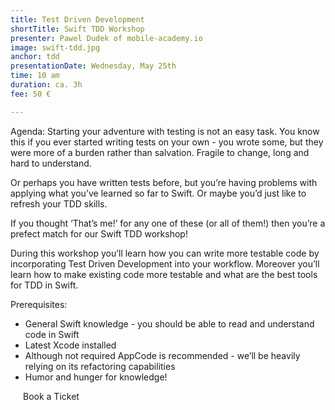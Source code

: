 ```yaml
---
title: Test Driven Development
shortTitle: Swift TDD Workshop
presenter: Pawel Dudek of mobile-academy.io
image: swift-tdd.jpg
anchor: tdd
presentationDate: Wednesday, May 25th
time: 10 am
duration: ca. 3h
fee: 50 €

---
```


<p>Agenda: Starting your adventure with testing is not an easy task. You know this if you ever started writing tests on your own - you wrote some, but they were more of a burden rather than salvation. Fragile to change, long and hard to understand. </p>

<p>Or perhaps you have written tests before, but you’re having problems with applying what you’ve learned so far to Swift. Or maybe you’d just like to refresh your TDD skills. </p>

<p>If you thought ‘That’s me!’ for any one of these (or all of them!) then you’re a prefect match for our Swift TDD workshop!</p>

<p>During this workshop you’ll learn how you can write more testable code by incorporating Test Driven Development into your workflow. Moreover you’ll learn how to make existing code more testable and what are the best tools for TDD in Swift.</p>

Prerequisites:
<ul><li>General Swift knowledge - you should be able to read and understand code in Swift</li>
<li>Latest Xcode installed</li>
<li>Although not required AppCode is recommended - we’ll be heavily relying on its refactoring capabilities</li>
<li>Humor and hunger for knowledge!</li>
</ul>

<div class="uk-text-center uk-width-large-1-1 uk-width-medium-1-2  uk-width-small-1-1 uk-margin-large-top">
		<a class="btn uk-button-large" style="padding:20px; text-decoration: none;" href="https://ti.to/uikonf/uikonf-2016/with/43kxerqjnkg" target="_blank">Book a Ticket</a>
</div>
